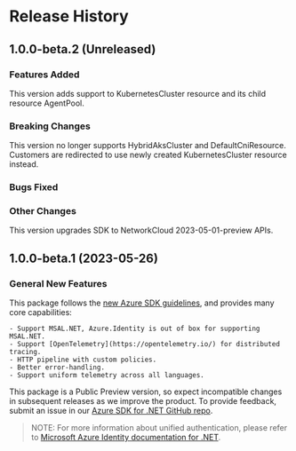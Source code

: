 # Release History

## 1.0.0-beta.2 (Unreleased)

### Features Added

This version adds support to KubernetesCluster resource and its child resource AgentPool.

### Breaking Changes

This version no longer supports HybridAksCluster and DefaultCniResource. Customers are redirected to use newly created KubernetesCluster resource instead.

### Bugs Fixed

### Other Changes

This version upgrades SDK to NetworkCloud 2023-05-01-preview APIs.

## 1.0.0-beta.1 (2023-05-26)

### General New Features

This package follows the [new Azure SDK guidelines](https://azure.github.io/azure-sdk/general_introduction.html), and provides many core capabilities:

    - Support MSAL.NET, Azure.Identity is out of box for supporting MSAL.NET.
    - Support [OpenTelemetry](https://opentelemetry.io/) for distributed tracing.
    - HTTP pipeline with custom policies.
    - Better error-handling.
    - Support uniform telemetry across all languages.

This package is a Public Preview version, so expect incompatible changes in subsequent releases as we improve the product. To provide feedback, submit an issue in our [Azure SDK for .NET GitHub repo](https://github.com/Azure/azure-sdk-for-net/issues).

> NOTE: For more information about unified authentication, please refer to [Microsoft Azure Identity documentation for .NET](https://docs.microsoft.com//dotnet/api/overview/azure/identity-readme?view=azure-dotnet).
